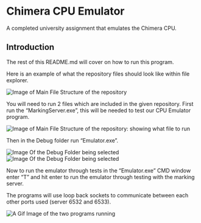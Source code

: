 # Chimera CPU Emulator
A completed university assignment that emulates the Chimera CPU.

## Introduction
The rest of this README.md will cover on how to run this program.

Here is an example of what the repository files should look like within file explorer.

![Image of Main File Structure of the repository](https://i.imgur.com/twIZZje.png)

You will need to run 2 files which are included in the given repository. 
First run the “MarkingServer.exe”, this will be needed to test our CPU Emulator program.

![Image of Main File Structure of the repository: showing what file to run]( https://imgur.com/al7QFQT.png)

Then in the Debug folder run “Emulator.exe”.

![Image Of the Debug Folder being selected](https://imgur.com/NJSZ2El.png)
![Image Of the Debug Folder being selected](https://imgur.com/vLuzVuK.png)

Now to run the emulator through tests in the “Emulator.exe” CMD window enter “T” and hit enter to run the emulator through testing with the marking server. 

The programs will use loop back sockets to communicate between each other ports used (server 6532 and 6533).

![A Gif Image of the two programs running](https://i.imgur.com/BLNE9t4.gif)
